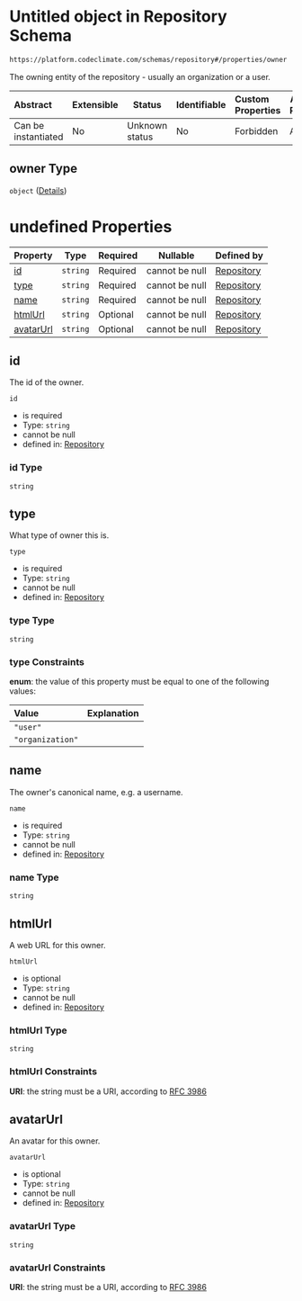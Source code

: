 # Untitled object in Repository Schema

```txt
https://platform.codeclimate.com/schemas/repository#/properties/owner
```

The owning entity of the repository - usually an organization or a user.


| Abstract            | Extensible | Status         | Identifiable | Custom Properties | Additional Properties | Access Restrictions | Defined In                                                                              |
| :------------------ | ---------- | -------------- | ------------ | :---------------- | --------------------- | ------------------- | --------------------------------------------------------------------------------------- |
| Can be instantiated | No         | Unknown status | No           | Forbidden         | Allowed               | none                | [Repository.schema.json\*](../../schemas/Repository.schema.json "open original schema") |

## owner Type

`object` ([Details](repository-properties-owner.md))

# undefined Properties

| Property                | Type     | Required | Nullable       | Defined by                                                                                                                                                          |
| :---------------------- | -------- | -------- | -------------- | :------------------------------------------------------------------------------------------------------------------------------------------------------------------ |
| [id](#id)               | `string` | Required | cannot be null | [Repository](repository-properties-owner-properties-id.md "https&#x3A;//platform.codeclimate.com/schemas/repository#/properties/owner/properties/id")               |
| [type](#type)           | `string` | Required | cannot be null | [Repository](repository-properties-owner-properties-type.md "https&#x3A;//platform.codeclimate.com/schemas/repository#/properties/owner/properties/type")           |
| [name](#name)           | `string` | Required | cannot be null | [Repository](repository-properties-owner-properties-name.md "https&#x3A;//platform.codeclimate.com/schemas/repository#/properties/owner/properties/name")           |
| [htmlUrl](#htmlUrl)     | `string` | Optional | cannot be null | [Repository](repository-properties-owner-properties-htmlurl.md "https&#x3A;//platform.codeclimate.com/schemas/repository#/properties/owner/properties/htmlUrl")     |
| [avatarUrl](#avatarUrl) | `string` | Optional | cannot be null | [Repository](repository-properties-owner-properties-avatarurl.md "https&#x3A;//platform.codeclimate.com/schemas/repository#/properties/owner/properties/avatarUrl") |

## id

The id of the owner.


`id`

-   is required
-   Type: `string`
-   cannot be null
-   defined in: [Repository](repository-properties-owner-properties-id.md "https&#x3A;//platform.codeclimate.com/schemas/repository#/properties/owner/properties/id")

### id Type

`string`

## type

What type of owner this is.


`type`

-   is required
-   Type: `string`
-   cannot be null
-   defined in: [Repository](repository-properties-owner-properties-type.md "https&#x3A;//platform.codeclimate.com/schemas/repository#/properties/owner/properties/type")

### type Type

`string`

### type Constraints

**enum**: the value of this property must be equal to one of the following values:

| Value            | Explanation |
| :--------------- | ----------- |
| `"user"`         |             |
| `"organization"` |             |

## name

The owner's canonical name, e.g. a username.


`name`

-   is required
-   Type: `string`
-   cannot be null
-   defined in: [Repository](repository-properties-owner-properties-name.md "https&#x3A;//platform.codeclimate.com/schemas/repository#/properties/owner/properties/name")

### name Type

`string`

## htmlUrl

A web URL for this owner.


`htmlUrl`

-   is optional
-   Type: `string`
-   cannot be null
-   defined in: [Repository](repository-properties-owner-properties-htmlurl.md "https&#x3A;//platform.codeclimate.com/schemas/repository#/properties/owner/properties/htmlUrl")

### htmlUrl Type

`string`

### htmlUrl Constraints

**URI**: the string must be a URI, according to [RFC 3986](https://tools.ietf.org/html/rfc4291 "check the specification")

## avatarUrl

An avatar for this owner.


`avatarUrl`

-   is optional
-   Type: `string`
-   cannot be null
-   defined in: [Repository](repository-properties-owner-properties-avatarurl.md "https&#x3A;//platform.codeclimate.com/schemas/repository#/properties/owner/properties/avatarUrl")

### avatarUrl Type

`string`

### avatarUrl Constraints

**URI**: the string must be a URI, according to [RFC 3986](https://tools.ietf.org/html/rfc4291 "check the specification")
